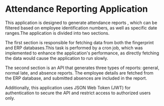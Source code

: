 
# Attendance Reporting Application 

This application is designed to generate attendance reports , which can be filtered based on employee identification numbers, as well as specific date ranges.The application is divided into two sections. 

The first section is responsible for fetching data from both the fingerprint and ERP databases.This task is performed by a cron job, which was implemented to enhance the application's performance, as directly fetching the data would cause the application to run slowly.

The second section is an API that generates three types of reports: general, normal late, and absence reports. The employee details are fetched from the ERP database, and submitted absences are included in the report.

Additionally, this application uses JSON Web Token (JWT) for authentication to secure the API and restrict access to authorized users only.
